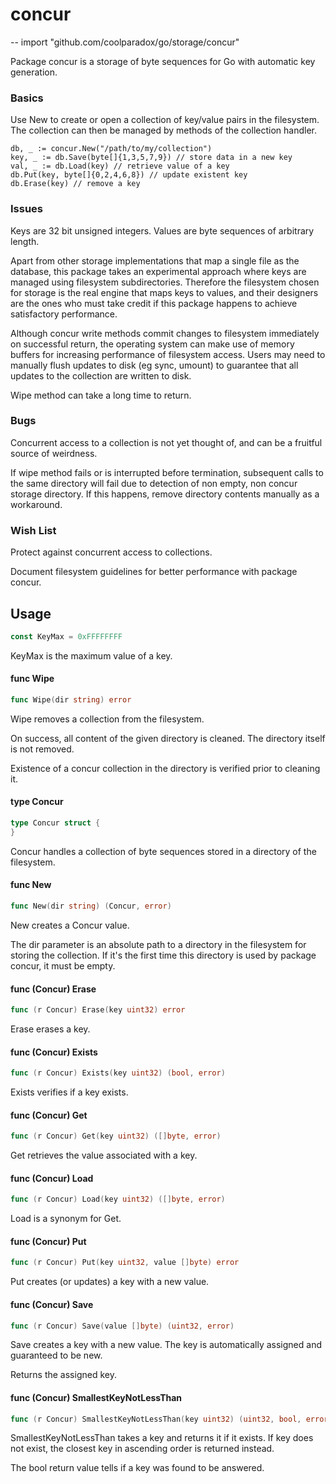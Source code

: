 # concur
--
    import "github.com/coolparadox/go/storage/concur"

Package concur is a storage of byte sequences for Go with automatic key
generation.


### Basics

Use New to create or open a collection of key/value pairs in the filesystem. The
collection can then be managed by methods of the collection handler.

    db, _ := concur.New("/path/to/my/collection")
    key, _ := db.Save(byte[]{1,3,5,7,9}) // store data in a new key
    val, _ := db.Load(key) // retrieve value of a key
    db.Put(key, byte[]{0,2,4,6,8}) // update existent key
    db.Erase(key) // remove a key


### Issues

Keys are 32 bit unsigned integers. Values are byte sequences of arbitrary
length.

Apart from other storage implementations that map a single file as the database,
this package takes an experimental approach where keys are managed using
filesystem subdirectories. Therefore the filesystem chosen for storage is the
real engine that maps keys to values, and their designers are the ones who must
take credit if this package happens to achieve satisfactory performance.

Although concur write methods commit changes to filesystem immediately on
successful return, the operating system can make use of memory buffers for
increasing performance of filesystem access. Users may need to manually flush
updates to disk (eg sync, umount) to guarantee that all updates to the
collection are written to disk.

Wipe method can take a long time to return.


### Bugs

Concurrent access to a collection is not yet thought of, and can be a fruitful
source of weirdness.

If wipe method fails or is interrupted before termination, subsequent calls to
the same directory will fail due to detection of non empty, non concur storage
directory. If this happens, remove directory contents manually as a workaround.


### Wish List

Protect against concurrent access to collections.

Document filesystem guidelines for better performance with package concur.

## Usage

```go
const KeyMax = 0xFFFFFFFF
```
KeyMax is the maximum value of a key.

#### func  Wipe

```go
func Wipe(dir string) error
```
Wipe removes a collection from the filesystem.

On success, all content of the given directory is cleaned. The directory itself
is not removed.

Existence of a concur collection in the directory is verified prior to cleaning
it.

#### type Concur

```go
type Concur struct {
}
```

Concur handles a collection of byte sequences stored in a directory of the
filesystem.

#### func  New

```go
func New(dir string) (Concur, error)
```
New creates a Concur value.

The dir parameter is an absolute path to a directory in the filesystem for
storing the collection. If it's the first time this directory is used by package
concur, it must be empty.

#### func (Concur) Erase

```go
func (r Concur) Erase(key uint32) error
```
Erase erases a key.

#### func (Concur) Exists

```go
func (r Concur) Exists(key uint32) (bool, error)
```
Exists verifies if a key exists.

#### func (Concur) Get

```go
func (r Concur) Get(key uint32) ([]byte, error)
```
Get retrieves the value associated with a key.

#### func (Concur) Load

```go
func (r Concur) Load(key uint32) ([]byte, error)
```
Load is a synonym for Get.

#### func (Concur) Put

```go
func (r Concur) Put(key uint32, value []byte) error
```
Put creates (or updates) a key with a new value.

#### func (Concur) Save

```go
func (r Concur) Save(value []byte) (uint32, error)
```
Save creates a key with a new value. The key is automatically assigned and
guaranteed to be new.

Returns the assigned key.

#### func (Concur) SmallestKeyNotLessThan

```go
func (r Concur) SmallestKeyNotLessThan(key uint32) (uint32, bool, error)
```
SmallestKeyNotLessThan takes a key and returns it if it exists. If key does not
exist, the closest key in ascending order is returned instead.

The bool return value tells if a key was found to be answered.
